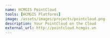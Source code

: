 ```yaml
---
name: HCMGIS PointCloud
tools: [HCMGIS Platforms]
image: /assets/images/projects/pointcloud.png
description: Your PointCloud on the Cloud
external_url: http://pointcloud.hcmgis.vn
---
```

